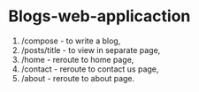 # Blogs-web-applicaction


1. /compose - to write a blog,
2. /posts/title - to view in separate page,
3. /home - reroute to home page,
4. /contact - reroute to contact us page,
5. /about - reroute to about page.